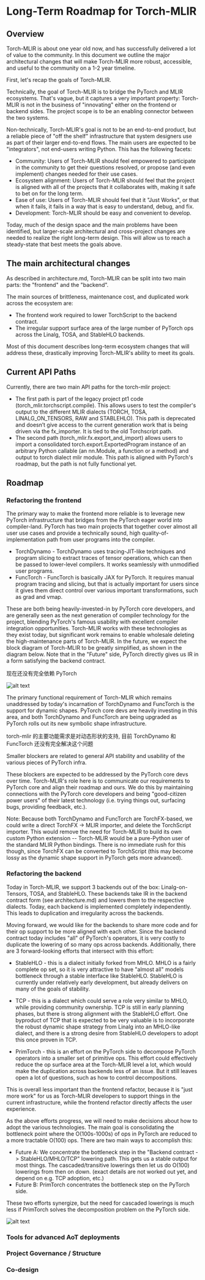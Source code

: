 # Long-Term Roadmap for Torch-MLIR


## Overview

Torch-MLIR is about one year old now, and has successfully delivered a lot of value to the community. In this document we outline the major architectural changes that will make Torch-MLIR more robust, accessible, and useful to the community on a 1-2 year timeline.

First, let's recap the goals of Torch-MLIR.

Technically, the goal of Torch-MLIR is to bridge the PyTorch and MLIR ecosystems. That's vague, but it captures a very important property: Torch-MLIR is not in the business of "innovating" either on the frontend or backend sides. The project scope is to be an enabling connector between the two systems.

Non-technically, Torch-MLIR's goal is not to be an end-to-end product, but a reliable piece of "off the shelf" infrastructure that system designers use as part of their larger end-to-end flows. The main users are expected to be "integrators", not end-users writing Python. This has the following facets:

- Community: Users of Torch-MLIR should feel empowered to participate in the community to get their questions resolved, or propose (and even implement) changes needed for their use cases.
- Ecosystem alignment: Users of Torch-MLIR should feel that the project is aligned with all of the projects that it collaborates with, making it safe to bet on for the long term.
- Ease of use: Users of Torch-MLIR should feel that it "Just Works", or that when it fails, it fails in a way that is easy to understand, debug, and fix.
- Development: Torch-MLIR should be easy and convenient to develop.

Today, much of the design space and the main problems have been identified, but larger-scale architectural and cross-project changes are needed to realize the right long-term design. This will allow us to reach a steady-state that best meets the goals above.

## The main architectural changes

As described in architecture.md, Torch-MLIR can be split into two main parts: the "frontend" and the "backend".

The main sources of brittleness, maintenance cost, and duplicated work across the ecosystem are:
- The frontend work required to lower TorchScript to the backend contract.
- The irregular support surface area of the large number of PyTorch ops across the Linalg, TOSA, and StableHLO backends.

Most of this document describes long-term ecosystem changes that will address these, drastically improving Torch-MLIR's ability to meet its goals.

## Current API Paths

Currently, there are two main API paths for the torch-mlir project:

- The first path is part of the legacy project pt1 code (torch_mlir.torchscript.compile). This allows users to test the compiler's output to the different MLIR dialects (TORCH, TOSA, LINALG_ON_TENSORS, RAW and STABLEHLO). This path is deprecated and doesn’t give access to the current generation work that is being driven via the fx_importer. It is tied to the old Torchscript path.
- The second path (torch_mlir.fx.export_and_import) allows users to import a consolidated torch.export.ExportedProgram instance of an arbitrary Python callable (an nn.Module, a function or a method) and output to torch dialect mlir module. This path is aligned with PyTorch's roadmap, but the path is not fully functional yet.

## Roadmap

### Refactoring the frontend

The primary way to make the frontend more reliable is to leverage new PyTorch infrastructure that bridges from the PyTorch eager world into compiler-land. PyTorch has two main projects that together cover almost all user use cases and provide a technically sound, high quality-of-implementation path from user programs into the compiler.

- TorchDynamo - TorchDynamo uses tracing-JIT-like techniques and program slicing to extract traces of tensor operations, which can then be passed to lower-level compilers. It works seamlessly with unmodified user programs.
- FuncTorch - FuncTorch is basically JAX for PyTorch. It requires manual program tracing and slicing, but that is actually important for users since it gives them direct control over various important transformations, such as grad and vmap.

These are both being heavily-invested-in by PyTorch core developers, and are generally seen as the next generation of compiler technology for the project, blending PyTorch's famous usability with excellent compiler integration opportunities. Torch-MLIR works with these technologies as they exist today, but significant work remains to enable wholesale deleting the high-maintenance parts of Torch-MLIR. In the future, we expect the block diagram of Torch-MLIR to be greatly simplified, as shown in the diagram below. Note that in the "Future" side, PyTorch directly gives us IR in a form satisfying the backend contract.

现在还没有完全依赖 PyTorch

![alt text](/images/torch-mlir-roadmap-frontend.png)

The primary functional requirement of Torch-MLIR which remains unaddressed by today's incarnation of TorchDynamo and FuncTorch is the support for dynamic shapes. PyTorch core devs are heavily investing in this area, and both TorchDynamo and FuncTorch are being upgraded as PyTorch rolls out its new symbolic shape infrastructure.

torch-mlir 的主要功能需求是对动态形状的支持, 目前 TorchDynamo 和 FuncTorch 还没有完全解决这个问题

Smaller blockers are related to general API stability and usability of the various pieces of PyTorch infra.

These blockers are expected to be addressed by the PyTorch core devs over time. Torch-MLIR's role here is to communicate our requirements to PyTorch core and align their roadmap and ours. We do this by maintaining connections with the PyTorch core developers and being "good-citizen power users" of their latest technology (i.e. trying things out, surfacing bugs, providing feedback, etc.).

Note: Because both TorchDynamo and FuncTorch are TorchFX-based, we could write a direct TorchFX -> MLIR importer, and delete the TorchScript importer. This would remove the need for Torch-MLIR to build its own custom Python extension -- Torch-MLIR would be a pure-Python user of the standard MLIR Python bindings. There is no immediate rush for this though, since TorchFX can be converted to TorchScript (this may become lossy as the dynamic shape support in PyTorch gets more advanced).

### Refactoring the backend

Today in Torch-MLIR, we support 3 backends out of the box: Linalg-on-Tensors, TOSA, and StableHLO. These backends take IR in the backend contract form (see architecture.md) and lowers them to the respective dialects. Today, each backend is implemented completely independently. This leads to duplication and irregularity across the backends.

Moving forward, we would like for the backends to share more code and for their op support to be more aligned with each other. Since the backend contract today includes "all" of PyTorch's operators, it is very costly to duplicate the lowering of so many ops across backends. Additionally, there are 3 forward-looking efforts that intersect with this effort:

- StableHLO - this is a dialect initially forked from MHLO. MHLO is a fairly complete op set, so it is very attractive to have "almost all" models bottleneck through a stable interface like StableHLO. StableHLO is currently under relatively early development, but already delivers on many of the goals of stability.

- TCP - this is a dialect which could serve a role very similar to MHLO, while providing community ownership. TCP is still in early planning phases, but there is strong alignment with the StableHLO effort. One byproduct of TCP that is expected to be very valuable is to incorporate the robust dynamic shape strategy from Linalg into an MHLO-like dialect, and there is a strong desire from StableHLO developers to adopt this once proven in TCP.

- PrimTorch - this is an effort on the PyTorch side to decompose PyTorch operators into a smaller set of primitive ops. This effort could effectively reduce the op surface area at the Torch-MLIR level a lot, which would make the duplication across backends less of an issue. But it still leaves open a lot of questions, such as how to control decompositions.

This is overall less important than the frontend refactor, because it is "just more work" for us as Torch-MLIR developers to support things in the current infrastructure, while the frontend refactor directly affects the user experience.

As the above efforts progress, we will need to make decisions about how to adopt the various technologies. The main goal is consolidating the bottleneck point where the O(100s-1000s) of ops in PyTorch are reduced to a more tractable O(100) ops. There are two main ways to accomplish this:

- Future A: We concentrate the bottleneck step in the "Backend contract -> StableHLO/MHLO/TCP" lowering path. This gets us a stable output for most things. The cascaded/transitive lowerings then let us do O(100) lowerings from then on down. (exact details are not worked out yet, and depend on e.g. TCP adoption, etc.)
- Future B: PrimTorch concentrates the bottleneck step on the PyTorch side.

These two efforts synergize, but the need for cascaded lowerings is much less if PrimTorch solves the decomposition problem on the PyTorch side.

![alt text](/images/torch-mlir-roadmap-backend.png)

### Tools for advanced AoT deployments

### Project Governance / Structure

### Co-design


